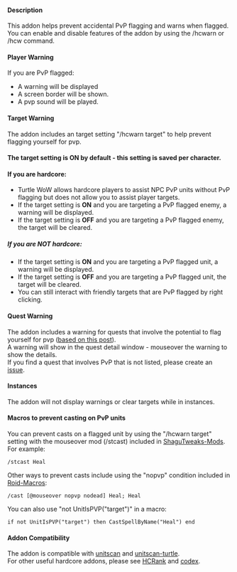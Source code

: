 #### Description
This addon helps prevent accidental PvP flagging and warns when flagged.    
You can enable and disable features of the addon by using the /hcwarn or /hcw command.

#### Player Warning
If you are PvP flagged:
- A warning will be displayed 
- A screen border will be shown.
- A pvp sound will be played.   
#### Target Warning
The addon includes an target setting "/hcwarn target" to help prevent flagging yourself for pvp.   
#### The target setting is ON by default - this setting is saved per character.
#### If you are hardcore:     
- Turtle WoW allows hardcore players to assist NPC PvP units without PvP flagging but does not allow you to assist player targets.   
- If the target setting is **ON** and you are targeting a PvP flagged enemy, a warning will be displayed.
- If the target setting is **OFF** and you are targeting a PvP flagged enemy, the target will be cleared.
##### If you are NOT hardcore:     
- If the target setting is **ON** and you are targeting a PvP flagged unit, a warning will be displayed.      
- If the target setting is **OFF** and you are targeting a PvP flagged unit, the target will be cleared.
- You can still interact with friendly targets that are PvP flagged by right clicking.
#### Quest Warning
The addon includes a warning for quests that involve the potential to flag yourself for pvp ([based on this post](https://forum.turtle-wow.org/viewtopic.php?f=37&t=4490)).     
A warning will show in the quest detail window - mouseover the warning to show the details.     
If you find a quest that involves PvP that is not listed, please create an [issue](https://github.com/GryllsAddons/HCWarn/issues).
#### Instances
The addon will not display warnings or clear targets while in instances.
#### Macros to prevent casting on PvP units
You can prevent casts on a flagged unit by using the "/hcwarn target" setting with the mouseover mod (/stcast) included in [ShaguTweaks-Mods](https://github.com/GryllsAddons/ShaguTweaks-Mods). For example:
```
/stcast Heal
```
Other ways to prevent casts include using the "nopvp" condition included in [Roid-Macros](https://github.com/DennisWG/Roid-Macros):
```
/cast [@mouseover nopvp nodead] Heal; Heal
```
You can also use "not UnitIsPVP("target")" in a macro:
```
if not UnitIsPVP("target") then CastSpellByName("Heal") end
```
#### Addon Compatibility
The addon is compatible with [unitscan](https://github.com/shirsig/unitscan-vanilla) and [unitscan-turtle](https://github.com/GryllsAddons/unitscan-turtle).    
For other useful hardcore addons, please see [HCRank](https://github.com/GryllsAddons/HCRank) and [codex](https://github.com/nakda/codex).  

